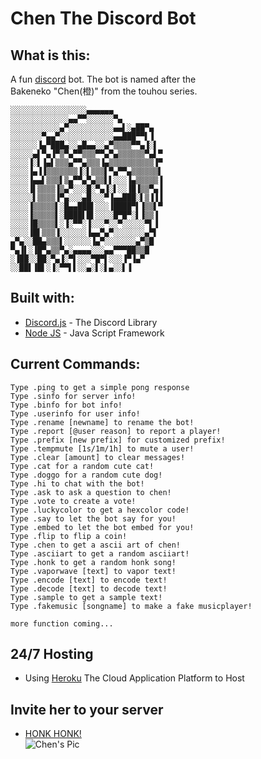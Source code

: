 # Chen The Discord Bot

## What is this:
A fun [discord](https://en.wikipedia.org/wiki/Discord_(software)) bot. The bot is named after the 	
Bakeneko "Chen(橙)" from the touhou series.

```
░░░░░░░░░░░░░░░░░▄▄▄▄▄▄
░░░░░░░░░░░░░▄▄▀▀░░░░░░▀▄
░░░░░░░░░░░▄▀░░░░░░░░░░▄▄▌░▄██▀▄
░░░░░░░▀▄▄▀░░░░░░░░░░░░▄▄███▀▀▌▐
░░░░░░▐▄▀███▄░░▄█▄▄░░▄▀▒▒▒▒▀▀▄▐░▌
░░░░░▄▌▀▄▐▀▒▀▄▀▀▒▒▒▀▀▄▀▄▒▒▒▒▒▒▀▄▌▀
░░░░▐░▌▐▄▌▒▒▒▄▀▀▄▒▒▒▐▄▒▒▒▒▒▒▒▒▒▒▐▀
░░░░▐▄▐▐▒▒▒▒▒▒▒▐░▌▒▒▒▌▀▄▀▀▄▒▒▒▒▒▒▌
░░░░▐▄▄▌▒▒▒▌▒▄▀▀▄▀▄▒▒▌▌░░░▐▄▒▒▒▒▒▐
░░░░▐▌▒▒▒▒▐▒▄▀░░░█░▀▄▐░▌░░▐█▐▒▒▀▄▐
░░░░░▌▒▒▒▒▐▀▄░░░▄█░░░▀▐▄▄███░▌▒▐▐▐
░░░░▐▒▒▒▒▒▌░█▄▄███▌░░░▐████▀▌▐▒▒▌▀
░░░░▐▒▒▒▒▒▌░████▌█▌░░░░█▀█▀░▌▐▒▒▐
░░░░▐█▒▒▒▒▌░▐░▀▀░▐░░░▀░░▀░░░░░▀▌▐
░░░░▐█▌▒▒▒▐░░░░░░▐▄▄▀▄▀░░░░░░░▄▀▌
▄▀▄░░██▄▒▒▒▌░░░░░░▐▄▀░░░░░░░▄▀▒█
▀▄▐▌░▐█▀▄▒▒▀▄░▄▄▄▄░░░▄▄▀▀▀██▒▒█
░▐██░░██░▀▄▐░▀▌░░░▀█▀▌░░░▐▀▐▄▀
░░██▌▐█▌░▐░▀▀▌▌░░▄░▌░▌▄░░▌▐﻿
```

## Built with:
* [Discord.js](https://github.com/discordjs/discord.js/) - The Discord Library
* [Node JS](https://github.com/nodejs/node) - Java Script Framework

Current Commands:
---------------------------------------------
```
Type .ping to get a simple pong response
Type .sinfo for server info!
Type .binfo for bot info!
Type .userinfo for user info!
Type .rename [newname] to rename the bot!
Type .report [@user reason] to report a player!
Type .prefix [new prefix] for customized prefix!
Type .tempmute [1s/1m/1h] to mute a user!
Type .clear [amount] to clear messages!
Type .cat for a random cute cat!
Type .doggo for a random cute dog!
Type .hi to chat with the bot!
Type .ask to ask a question to chen!
Type .vote to create a vote!
Type .luckycolor to get a hexcolor code!
Type .say to let the bot say for you!
Type .embed to let the bot embed for you!
Type .flip to flip a coin!
Type .chen to get a ascii art of chen!
Type .asciiart to get a random asciiart!
Type .honk to get a random honk song!
Type .vaporwave [text] to vapor text!
Type .encode [text] to encode text!
Type .decode [text] to decode text!
Type .sample to get a sample text!
Type .fakemusic [songname] to make a fake musicplayer!

more function coming...
```

## 24/7 Hosting
* Using [Heroku](https://www.heroku.com/) The Cloud Application Platform to Host


## Invite her to your server
* [HONK HONK!](https://discordapp.com/oauth2/authorize?client_id=457923703129374720&scope=bot&permissions=2117467383)<br/>
![Chen's Pic](https://ih0.redbubble.net/image.15399115.2349/raf,750x1000,075,t,fafafa:ca443f4786.jpg)
